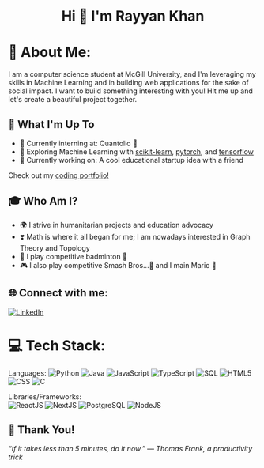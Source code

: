 
<h1 align="center">Hi 👋 I'm Rayyan Khan</h1>

# 💫 About Me:
I am a computer science student at McGill University, and I'm leveraging my skills in Machine Learning and in building web applications for the sake of social impact. I want to build something interesting with you! Hit me up and let's create a beautiful project together. 

## 🚀 What I'm Up To

- 👔 Currently interning at: Quantolio 🤖
- 🤖 Exploring Machine Learning with [scikit-learn](https://scikit-learn.org/), [pytorch](https://pytorch.org/), and [tensorflow](https://www.tensorflow.org/)
- 🎨 Currently working on: A cool educational startup idea with a friend

Check out my [coding portfolio!](https://khanrayyan.com/)

## 🎓 Who Am I?

- 🌍 I strive in humanitarian projects and education advocacy
- ❣️ Math is where it all began for me; I am nowadays interested in Graph Theory and Topology
- 🏸 I play competitive badminton 🤑
- 🎮 I also play competitive Smash Bros...🤔 and I main Mario 🏃

## 🌐 Connect with me:
[![LinkedIn](https://img.shields.io/badge/LinkedIn-%230077B5.svg?logo=linkedin&logoColor=white)](https://www.linkedin.com/in/rayyankhan1/)


# 💻 Tech Stack:
Languages: 
![Python](https://img.shields.io/badge/python-%233776AB.svg?style=for-the-badge&logo=python&logoColor=white) 
![Java](https://img.shields.io/badge/java-%23ED8B00.svg?style=for-the-badge&logo=java&logoColor=white)
![JavaScript](https://img.shields.io/badge/javascript-%23323330.svg?style=for-the-badge&logo=javascript&logoColor=%23F7DF1E) 
![TypeScript](https://img.shields.io/badge/TypeScript-3178C6?style=for-the-badge&logo=typescript&logoColor=white)
![SQL](https://img.shields.io/badge/sql-%2307405e.svg?style=for-the-badge&logo=postgresql&logoColor=white) 
![HTML5](https://img.shields.io/badge/html5-%23E34F26.svg?style=for-the-badge&logo=html5&logoColor=white) 
![CSS](https://img.shields.io/badge/css-%231572B6.svg?style=for-the-badge&logo=css3&logoColor=white) 
![C](https://img.shields.io/badge/C-00599C?style=for-the-badge&logo=c&logoColor=white) 

Libraries/Frameworks:  
![ReactJS](https://img.shields.io/badge/react-%2320232a.svg?style=for-the-badge&logo=react&logoColor=%2361DAFB)
![NextJS](https://img.shields.io/badge/next.js-000000?style=for-the-badge&logo=nextdotjs&logoColor=white)
![PostgreSQL](https://img.shields.io/badge/PostgreSQL-316192?style=for-the-badge&logo=postgresql&logoColor=white) 
![NodeJS](https://img.shields.io/badge/node.js-6DA55F?style=for-the-badge&logo=node.js&logoColor=white)

## 🌃 Thank You!
*“If it takes less than 5 minutes, do it now.” ― Thomas Frank, a productivity trick*
